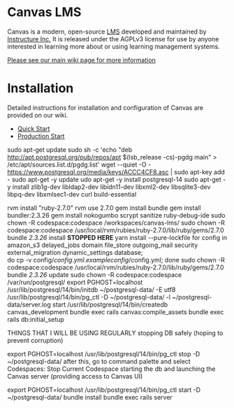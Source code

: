 Canvas LMS
======

Canvas is a modern, open-source [LMS](https://en.wikipedia.org/wiki/Learning_management_system)
developed and maintained by [Instructure Inc.](https://www.instructure.com/) It is released under the
AGPLv3 license for use by anyone interested in learning more about or using
learning management systems.

[Please see our main wiki page for more information](http://github.com/instructure/canvas-lms/wiki)

Installation
=======

Detailed instructions for installation and configuration of Canvas are provided
on our wiki.

 * [Quick Start](http://github.com/instructure/canvas-lms/wiki/Quick-Start)
 * [Production Start](http://github.com/instructure/canvas-lms/wiki/Production-Start)


sudo apt-get update
sudo sh -c 'echo "deb http://apt.postgresql.org/pub/repos/apt $(lsb_release -cs)-pgdg main" > /etc/apt/sources.list.d/pgdg.list'
wget --quiet -O - https://www.postgresql.org/media/keys/ACCC4CF8.asc | sudo apt-key add -
sudo apt-get -y update
udo apt-get -y install postgresql-14
sudo apt-get -y install zlib1g-dev libldap2-dev libidn11-dev libxml2-dev libsqlite3-dev libpq-dev libxmlsec1-dev curl build-essential

rvm install "ruby-2.7.0"
rvm use 2.7.0
gem install bundle
gem install bundler:2.3.26
gem install nokogumbo scrypt sanitize ruby-debug-ide
sudo chown -R codespace:codespace /workspaces/canvas-lms/
sudo chown -R codespace:codespace /usr/local/rvm/rubies/ruby-2.7.0/lib/ruby/gems/2.7.0
bundle _2.3.26_ install
**STOPPED HERE**
yarn install --pure-lockfile
for config in amazon_s3 delayed_jobs domain file_store outgoing_mail security external_migration dynamic_settings database; \
          do cp -v config/$config.yml.example config/$config.yml; done
sudo chown -R codespace:codespace /usr/local/rvm/rubies/ruby-2.7.0/lib/ruby/gems/2.7.0
bundle _2.3.26_ update
sudo chown -R codespace:codespace /var/run/postgresql/
export PGHOST=localhost
/usr/lib/postgresql/14/bin/initdb ~/postgresql-data/ -E utf8
/usr/lib/postgresql/14/bin/pg_ctl -D ~/postgresql-data/ -l ~/postgresql-data/server.log start
/usr/lib/postgresql/14/bin/createdb canvas_development
bundle exec rails canvas:compile_assets
bundle exec rails db:initial_setup



THINGS THAT I WILL BE USING REGULARLY
stopping DB safely (hoping to prevent corruption)

export PGHOST=localhost
/usr/lib/postgresql/14/bin/pg_ctl stop -D ~/postgresql-data/
after this, go to command palette and select Codespaces: Stop Current Codespace
starting the db and launching the Canvas server (providing access to Canvas UI)

export PGHOST=localhost
/usr/lib/postgresql/14/bin/pg_ctl start -D ~/postgresql-data/
bundle install
bundle exec rails server
